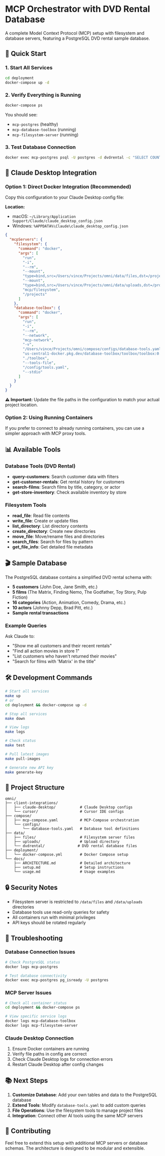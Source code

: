 # MCP Orchestrator with DVD Rental Database

A complete Model Context Protocol (MCP) setup with filesystem and database servers, featuring a PostgreSQL DVD rental sample database.

## 🚀 Quick Start

### 1. Start All Services

```bash
cd deployment
docker-compose up -d
```

### 2. Verify Everything is Running

```bash
docker-compose ps
```

You should see:

- `mcp-postgres` (healthy)
- `mcp-database-toolbox` (running)
- `mcp-filesystem-server` (running)

### 3. Test Database Connection

```bash
docker exec mcp-postgres psql -U postgres -d dvdrental -c "SELECT COUNT(*) FROM customer;"
```

## 🔧 Claude Desktop Integration

### Option 1: Direct Docker Integration (Recommended)

Copy this configuration to your Claude Desktop config file:

**Location:**

- macOS: `~/Library/Application Support/Claude/claude_desktop_config.json`
- Windows: `%APPDATA%\Claude\claude_desktop_config.json`

```json
{
  "mcpServers": {
    "filesystem": {
      "command": "docker",
      "args": [
        "run",
        "-i",
        "--rm",
        "--mount",
        "type=bind,src=/Users/vince/Projects/omni/data/files,dst=/projects/files",
        "--mount",
        "type=bind,src=/Users/vince/Projects/omni/data/uploads,dst=/projects/uploads",
        "mcp/filesystem",
        "/projects"
      ]
    },
    "database-toolbox": {
      "command": "docker",
      "args": [
        "run",
        "-i",
        "--rm",
        "--network",
        "mcp-network",
        "-v",
        "/Users/vince/Projects/omni/compose/configs/database-tools.yaml:/config/tools.yaml:ro",
        "us-central1-docker.pkg.dev/database-toolbox/toolbox/toolbox:0.7.0",
        "./toolbox",
        "--tools-file",
        "/config/tools.yaml",
        "--stdio"
      ]
    }
  }
}
```

**⚠️ Important:** Update the file paths in the configuration to match your actual project location.

### Option 2: Using Running Containers

If you prefer to connect to already running containers, you can use a simpler approach with MCP proxy tools.

## 📊 Available Tools

### Database Tools (DVD Rental)

- **query-customers**: Search customer data with filters
- **get-customer-rentals**: Get rental history for customers
- **search-films**: Search films by title, category, or actor
- **get-store-inventory**: Check available inventory by store

### Filesystem Tools

- **read_file**: Read file contents
- **write_file**: Create or update files
- **list_directory**: List directory contents
- **create_directory**: Create new directories
- **move_file**: Move/rename files and directories
- **search_files**: Search for files by pattern
- **get_file_info**: Get detailed file metadata

## 🎬 Sample Database

The PostgreSQL database contains a simplified DVD rental schema with:

- **5 customers** (John Doe, Jane Smith, etc.)
- **5 films** (The Matrix, Finding Nemo, The Godfather, Toy Story, Pulp Fiction)
- **16 categories** (Action, Animation, Comedy, Drama, etc.)
- **10 actors** (Johnny Depp, Brad Pitt, etc.)
- **Sample rental transactions**

### Example Queries

Ask Claude to:

- "Show me all customers and their recent rentals"
- "Find all action movies in store 1"
- "List customers who haven't returned their movies"
- "Search for films with 'Matrix' in the title"

## 🛠 Development Commands

```bash
# Start all services
make up
# or
cd deployment && docker-compose up -d

# Stop all services
make down

# View logs
make logs

# Check status
make test

# Pull latest images
make pull-images

# Generate new API key
make generate-key
```

## 📁 Project Structure

```
omni/
├── client-integrations/
│   ├── claude-desktop/           # Claude Desktop configs
│   └── cursor/                   # Cursor IDE configs
├── compose/
│   ├── mcp-compose.yaml          # MCP-Compose orchestration
│   └── configs/
│       └── database-tools.yaml   # Database tool definitions
├── data/
│   ├── files/                    # Filesystem server files
│   ├── uploads/                  # Upload directory
│   └── dvdrental/               # DVD rental database files
├── deployment/
│   └── docker-compose.yml        # Docker Compose setup
└── docs/
    ├── ARCHITECTURE.md           # Detailed architecture
    ├── setup.md                  # Setup instructions
    └── usage.md                  # Usage examples
```

## 🔒 Security Notes

- Filesystem server is restricted to `/data/files` and `/data/uploads` directories
- Database tools use read-only queries for safety
- All containers run with minimal privileges
- API keys should be rotated regularly

## 🚨 Troubleshooting

### Database Connection Issues

```bash
# Check PostgreSQL status
docker logs mcp-postgres

# Test database connectivity
docker exec mcp-postgres pg_isready -U postgres
```

### MCP Server Issues

```bash
# Check all container status
cd deployment && docker-compose ps

# View specific service logs
docker logs mcp-database-toolbox
docker logs mcp-filesystem-server
```

### Claude Desktop Connection

1. Ensure Docker containers are running
2. Verify file paths in config are correct
3. Check Claude Desktop logs for connection errors
4. Restart Claude Desktop after config changes

## 📚 Next Steps

1. **Customize Database**: Add your own tables and data to the PostgreSQL database
2. **Extend Tools**: Modify `database-tools.yaml` to add custom queries
3. **File Operations**: Use the filesystem tools to manage project files
4. **Integration**: Connect other AI tools using the same MCP servers

## 🤝 Contributing

Feel free to extend this setup with additional MCP servers or database schemas. The architecture is designed to be modular and extensible.
